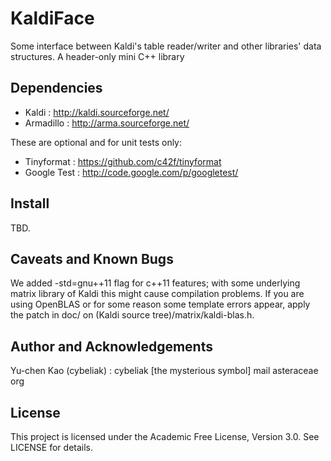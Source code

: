 KaldiFace
=====

Some interface between Kaldi's table reader/writer and other libraries' data structures.
A header-only mini C++ library

Dependencies
-----

* Kaldi : http://kaldi.sourceforge.net/
* Armadillo : http://arma.sourceforge.net/

These are optional and for unit tests only:

* Tinyformat : https://github.com/c42f/tinyformat
* Google Test : http://code.google.com/p/googletest/

Install
-----
TBD.

Caveats and Known Bugs
-----
We added -std=gnu++11 flag for c++11 features; with some underlying matrix library of Kaldi this might cause compilation problems. If you are using OpenBLAS or for some reason some template errors appear, apply the patch in doc/ on (Kaldi source tree)/matrix/kaldi-blas.h.

Author and Acknowledgements
-----
Yu-chen Kao (cybeliak) : cybeliak [the mysterious symbol] mail asteraceae org

License
-----
This project is licensed under the Academic Free License, Version 3.0.
See LICENSE for details.
